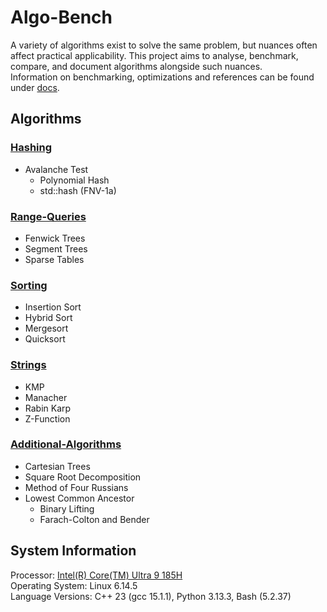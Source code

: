 # Algo-Bench
A variety of algorithms exist to solve the same problem, but nuances often affect practical applicability. This project aims to analyse, benchmark, compare, and document algorithms alongside such nuances.  
Information on benchmarking, optimizations and references can be found under [docs](docs/README.md).  

## Algorithms

### [Hashing](hashing/README.md)
- Avalanche Test
    - Polynomial Hash
    - std::hash (FNV-1a)

### [Range-Queries](range-queries/README.md)
- Fenwick Trees
- Segment Trees
- Sparse Tables

### [Sorting](sorting/README.md)
- Insertion Sort
- Hybrid Sort
- Mergesort
- Quicksort

### [Strings](strings/README.md)
- KMP
- Manacher
- Rabin Karp
- Z-Function

### [Additional-Algorithms](additional-algorithms/README.md)
- Cartesian Trees
- Square Root Decomposition
- Method of Four Russians
- Lowest Common Ancestor
    - Binary Lifting
    - Farach-Colton and Bender

## System Information
Processor: [Intel(R) Core(TM) Ultra 9 185H](lscpu-info.txt)  
Operating System: Linux 6.14.5  
Language Versions: C++ 23 (gcc 15.1.1), Python 3.13.3, Bash (5.2.37)  
